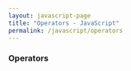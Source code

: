 ```yaml
---
layout: javascript-page
title: "Operators - JavaScript"
permalink: /javascript/operators
---
```


### Operators
